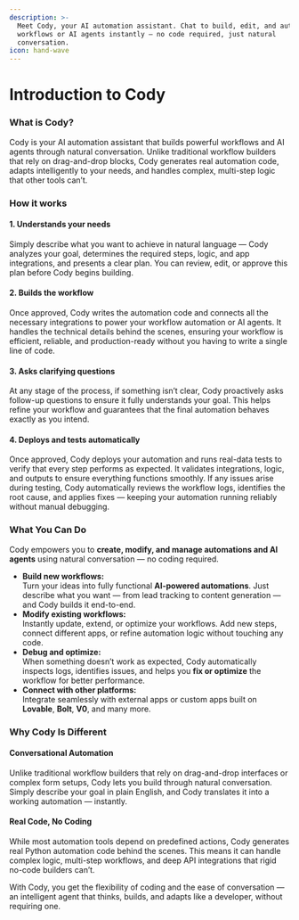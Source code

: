 ```yaml
---
description: >-
  Meet Cody, your AI automation assistant. Chat to build, edit, and automate
  workflows or AI agents instantly — no code required, just natural
  conversation.
icon: hand-wave
---
```


# Introduction to Cody

### What is Cody?

Cody is your AI automation assistant that builds powerful workflows and AI agents through natural conversation. Unlike traditional workflow builders that rely on drag-and-drop blocks, Cody generates real automation code, adapts intelligently to your needs, and handles complex, multi-step logic that other tools can’t.

### How it works

#### 1. Understands your needs

Simply describe what you want to achieve in natural language — Cody analyzes your goal, determines the required steps, logic, and app integrations, and presents a clear plan. You can review, edit, or approve this plan before Cody begins building.

#### 2. Builds the workflow

Once approved, Cody writes the automation code and connects all the necessary integrations to power your workflow automation or AI agents. It handles the technical details behind the scenes, ensuring your workflow is efficient, reliable, and production-ready without you having to write a single line of code.

#### 3. Asks clarifying questions

At any stage of the process, if something isn’t clear, Cody proactively asks follow-up questions to ensure it fully understands your goal. This helps refine your workflow and guarantees that the final automation behaves exactly as you intend.

#### 4. Deploys and tests automatically

Once approved, Cody deploys your automation and runs real-data tests to verify that every step performs as expected. It validates integrations, logic, and outputs to ensure everything functions smoothly. If any issues arise during testing, Cody automatically reviews the workflow logs, identifies the root cause, and applies fixes — keeping your automation running reliably without manual debugging.

### What You Can Do

Cody empowers you to **create, modify, and manage automations and AI agents** using natural conversation — no coding required.

* **Build new workflows:**\
  Turn your ideas into fully functional **AI-powered automations**. Just describe what you want — from lead tracking to content generation — and Cody builds it end-to-end.
* **Modify existing workflows:**\
  Instantly update, extend, or optimize your workflows. Add new steps, connect different apps, or refine automation logic without touching any code.
* **Debug and optimize:**\
  When something doesn’t work as expected, Cody automatically inspects logs, identifies issues, and helps you **fix or optimize** the workflow for better performance.
* **Connect with other platforms:**\
  Integrate seamlessly with external apps or custom apps built on **Lovable**, **Bolt**, **V0**, and many more.

### Why Cody Is Different

#### Conversational Automation

Unlike traditional workflow builders that rely on drag-and-drop interfaces or complex form setups, Cody lets you build through natural conversation. Simply describe your goal in plain English, and Cody translates it into a working automation — instantly.

#### Real Code, No Coding

While most automation tools depend on predefined actions, Cody generates real Python automation code behind the scenes. This means it can handle complex logic, multi-step workflows, and deep API integrations that rigid no-code builders can’t.

With Cody, you get the flexibility of coding and the ease of conversation — an intelligent agent that thinks, builds, and adapts like a developer, without requiring one.



<figure><img src="../.gitbook/assets/cody.gif" alt=""><figcaption></figcaption></figure>

